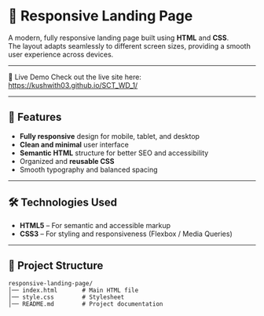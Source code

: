 # 🚀 Responsive Landing Page

A modern, fully responsive landing page built using **HTML** and **CSS**.  
The layout adapts seamlessly to different screen sizes, providing a smooth user experience across devices.

---
🚀 Live Demo
Check out the live site here:
https://kushwith03.github.io/SCT_WD_1/

---

## 📌 Features
- **Fully responsive** design for mobile, tablet, and desktop
- **Clean and minimal** user interface
- **Semantic HTML** structure for better SEO and accessibility
- Organized and **reusable CSS**
- Smooth typography and balanced spacing

---

## 🛠️ Technologies Used
- **HTML5** – For semantic and accessible markup
- **CSS3** – For styling and responsiveness (Flexbox / Media Queries)

---

## 📂 Project Structure
```
responsive-landing-page/
│── index.html       # Main HTML file
│── style.css        # Stylesheet
│── README.md        # Project documentation

```

